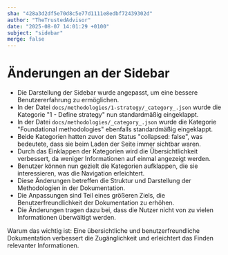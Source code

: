 ```yaml
---
sha: "428a3d2df5e70d8c5e77d1111e8edbf72439302d"
author: "TheTrustedAdvisor"
date: "2025-08-07 14:01:29 +0100"
subject: "sidebar"
merge: false
---
```


# Änderungen an der Sidebar

- Die Darstellung der Sidebar wurde angepasst, um eine bessere Benutzererfahrung zu ermöglichen.
- In der Datei `docs/methodologies/1-strategy/_category_.json` wurde die Kategorie "1 - Define strategy" nun standardmäßig eingeklappt.
- In der Datei `docs/methodologies/_category_.json` wurde die Kategorie "Foundational methodologies" ebenfalls standardmäßig eingeklappt.
- Beide Kategorien hatten zuvor den Status "collapsed: false", was bedeutete, dass sie beim Laden der Seite immer sichtbar waren.
- Durch das Einklappen der Kategorien wird die Übersichtlichkeit verbessert, da weniger Informationen auf einmal angezeigt werden.
- Benutzer können nun gezielt die Kategorien aufklappen, die sie interessieren, was die Navigation erleichtert.
- Diese Änderungen betreffen die Struktur und Darstellung der Methodologien in der Dokumentation.
- Die Anpassungen sind Teil eines größeren Ziels, die Benutzerfreundlichkeit der Dokumentation zu erhöhen.
- Die Änderungen tragen dazu bei, dass die Nutzer nicht von zu vielen Informationen überwältigt werden.

Warum das wichtig ist: Eine übersichtliche und benutzerfreundliche Dokumentation verbessert die Zugänglichkeit und erleichtert das Finden relevanter Informationen.

